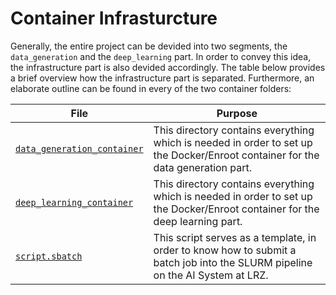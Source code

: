 # Container Infrasturcture

Generally, the entire project can be devided into two segments, the `data_generation` and the `deep_learning` part. In order to convey this idea, the infrastructure part is also devided accordingly. The table below provides a brief overview how the infrastructure part is separated. Furthermore, an elaborate outline can be found in every of the two container folders:

|File|Purpose|
|----|-------|
|[`data_generation_container`](./data_generation_container)|This directory contains everything which is needed in order to set up the Docker/Enroot container for the data generation part.|
|[`deep_learning_container`](./deep_learning_container)|This directory contains everything which is needed in order to set up the Docker/Enroot container for the deep learning part.|
|[`script.sbatch`](script.sbatch)|This script serves as a template, in order to know how to submit a batch job into the SLURM pipeline on the AI System at LRZ.|

